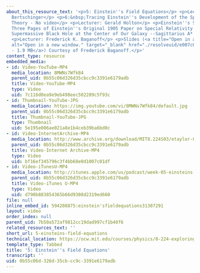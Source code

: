 ```yaml
---
about_this_resource_text: '<p>5: Einstein''s Field Equations</p> <p>Lecturer: Edmund
  Bertschinger</p> <p>6:&nbsp;Tracing Einstein''s Development of the Special Relativity
  Theory - No video</p> <p>Lecturer: Gerald Holton</p> <p>Einstein''s SR Paper: First
  Three Pages of Einstein''s Original 1905 Paper on Special Relativity.</p> <p>7:
  Supermassive Black Hole at the Center of Our Galaxy --Sagittarius A* - No video</p>
  <p>Lecturer: Frederick K. Baganoff</p> <p>Slides (<a title="Open in a new window."
  alt="Open in a new window." target="_blank" href="./resolveuid/e007c016a27e15eb8aa2970e4af01bba">PDF
  - 1.9 MB</a>) Courtesy of Frederick Baganoff.</p>'
content_type: resource
embedded_media:
- id: Video-YouTube-MP4
  media_location: 8MWNs7Wfk84
  parent_uid: 0b55c06d326d35cbcc9c3391e6179adb
  title: Video-YouTube-MP4
  type: Video
  uid: 7c116d0ea9e9eb498eec502289c5f93c
- id: Thumbnail-YouTube-JPG
  media_location: https://img.youtube.com/vi/8MWNs7Wfk84/default.jpg
  parent_uid: 0b55c06d326d35cbcc9c3391e6179adb
  title: Thumbnail-YouTube-JPG
  type: Thumbnail
  uid: 5e195e006ae021a8e1b4ceb39ba6bd0c
- id: Video-InternetArchive-MP4
  media_location: http://www.archive.org/download/MIT8.224S03/etaylor-8.224-sem-mit-9151-03mar2003-1430-220k.mp4
  parent_uid: 0b55c06d326d35cbcc9c3391e6179adb
  title: Video-Internet Archive-MP4
  type: Video
  uid: bf16ef345796c3f4bb68e0d1007c01df
- id: Video-iTunesU-MP4
  media_location: http://itunes.apple.com/us/podcast/week-05-einsteins-field-equations/id341599971?i=63740528
  parent_uid: 0b55c06d326d35cbcc9c3391e6179adb
  title: Video-iTunes U-MP4
  type: Video
  uid: d790b883854365b66d9308d2319ed660
file: null
inline_embed_id: 594208875:einstein'sfieldequations31307291
layout: video
order_index: null
parent_uid: 7b50a572af9812cc19dad997cf1b40f6
related_resources_text: ''
short_url: 5-einsteins-field-equations
technical_location: https://ocw.mit.edu/courses/physics/8-224-exploring-black-holes-general-relativity-astrophysics-spring-2003/video-lectures/5-einsteins-field-equations
template_type: Tabbed
title: '5: Einstein''s Field Equations'
transcript: ''
uid: 0b55c06d-326d-35cb-cc9c-3391e6179adb
---
```

